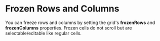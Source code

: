 Frozen Rows and Columns
=======================

You can freeze rows and columns by setting the grid's **frozenRows** and **frozenColumns** properties. Frozen cells do not scroll but are selectable/editable like regular cells.